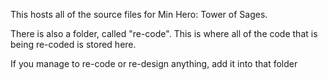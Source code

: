 This hosts all of the source files for Min Hero: Tower of Sages.

There is also a folder, called "re-code". This is where all of the code that is being re-coded is stored here.

If you manage to re-code or re-design anything, add it into that folder
